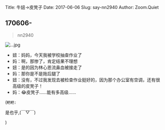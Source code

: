Title: 牛妞->皮凳子
Date: 2017-06-06
Slug: say-nn2940
Author: Zoom.Quiet


## 170606-
> nn2940


![...jpg](http://momoko.zoomquiet.top/niuniu-albums/nn2017/170606-nn2940.jpeg?imageView2/2/w/360)


- 妞：妈妈，今天我被学校抽查作业了
- 妈：啊，那惨了，肯定结果不理想
- 妞：是的因为林心恩流鼻血被接走了
- 妈：那你是不是拖后腿了
- 妞：没有，不过我发现去被检查作业挺好的，因为那个办公室有空调，还有很高级的皮凳子！
- 妈：😂皮凳子……能有多高级……



(`粑粑:` 

是也乎,(￣▽￣)


)
